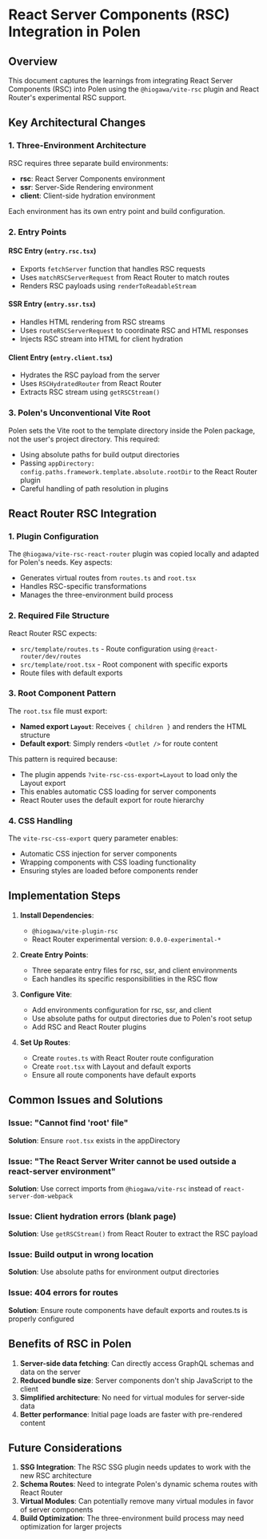 # React Server Components (RSC) Integration in Polen

## Overview

This document captures the learnings from integrating React Server Components (RSC) into Polen using the `@hiogawa/vite-rsc` plugin and React Router's experimental RSC support.

## Key Architectural Changes

### 1. Three-Environment Architecture

RSC requires three separate build environments:

- **rsc**: React Server Components environment
- **ssr**: Server-Side Rendering environment
- **client**: Client-side hydration environment

Each environment has its own entry point and build configuration.

### 2. Entry Points

#### RSC Entry (`entry.rsc.tsx`)

- Exports `fetchServer` function that handles RSC requests
- Uses `matchRSCServerRequest` from React Router to match routes
- Renders RSC payloads using `renderToReadableStream`

#### SSR Entry (`entry.ssr.tsx`)

- Handles HTML rendering from RSC streams
- Uses `routeRSCServerRequest` to coordinate RSC and HTML responses
- Injects RSC stream into HTML for client hydration

#### Client Entry (`entry.client.tsx`)

- Hydrates the RSC payload from the server
- Uses `RSCHydratedRouter` from React Router
- Extracts RSC stream using `getRSCStream()`

### 3. Polen's Unconventional Vite Root

Polen sets the Vite root to the template directory inside the Polen package, not the user's project directory. This required:

- Using absolute paths for build output directories
- Passing `appDirectory: config.paths.framework.template.absolute.rootDir` to the React Router plugin
- Careful handling of path resolution in plugins

## React Router RSC Integration

### 1. Plugin Configuration

The `@hiogawa/vite-rsc-react-router` plugin was copied locally and adapted for Polen's needs. Key aspects:

- Generates virtual routes from `routes.ts` and `root.tsx`
- Handles RSC-specific transformations
- Manages the three-environment build process

### 2. Required File Structure

React Router RSC expects:

- `src/template/routes.ts` - Route configuration using `@react-router/dev/routes`
- `src/template/root.tsx` - Root component with specific exports
- Route files with default exports

### 3. Root Component Pattern

The `root.tsx` file must export:

- **Named export `Layout`**: Receives `{ children }` and renders the HTML structure
- **Default export**: Simply renders `<Outlet />` for route content

This pattern is required because:

- The plugin appends `?vite-rsc-css-export=Layout` to load only the Layout export
- This enables automatic CSS loading for server components
- React Router uses the default export for route hierarchy

### 4. CSS Handling

The `vite-rsc-css-export` query parameter enables:

- Automatic CSS injection for server components
- Wrapping components with CSS loading functionality
- Ensuring styles are loaded before components render

## Implementation Steps

1. **Install Dependencies**:
   - `@hiogawa/vite-plugin-rsc`
   - React Router experimental version: `0.0.0-experimental-*`

2. **Create Entry Points**:
   - Three separate entry files for rsc, ssr, and client environments
   - Each handles its specific responsibilities in the RSC flow

3. **Configure Vite**:
   - Add environments configuration for rsc, ssr, and client
   - Use absolute paths for output directories due to Polen's root setup
   - Add RSC and React Router plugins

4. **Set Up Routes**:
   - Create `routes.ts` with React Router route configuration
   - Create `root.tsx` with Layout and default exports
   - Ensure all route components have default exports

## Common Issues and Solutions

### Issue: "Cannot find 'root' file"

**Solution**: Ensure `root.tsx` exists in the appDirectory

### Issue: "The React Server Writer cannot be used outside a react-server environment"

**Solution**: Use correct imports from `@hiogawa/vite-rsc` instead of `react-server-dom-webpack`

### Issue: Client hydration errors (blank page)

**Solution**: Use `getRSCStream()` from React Router to extract the RSC payload

### Issue: Build output in wrong location

**Solution**: Use absolute paths for environment output directories

### Issue: 404 errors for routes

**Solution**: Ensure route components have default exports and routes.ts is properly configured

## Benefits of RSC in Polen

1. **Server-side data fetching**: Can directly access GraphQL schemas and data on the server
2. **Reduced bundle size**: Server components don't ship JavaScript to the client
3. **Simplified architecture**: No need for virtual modules for server-side data
4. **Better performance**: Initial page loads are faster with pre-rendered content

## Future Considerations

1. **SSG Integration**: The RSC SSG plugin needs updates to work with the new RSC architecture
2. **Schema Routes**: Need to integrate Polen's dynamic schema routes with React Router
3. **Virtual Modules**: Can potentially remove many virtual modules in favor of server components
4. **Build Optimization**: The three-environment build process may need optimization for larger projects
